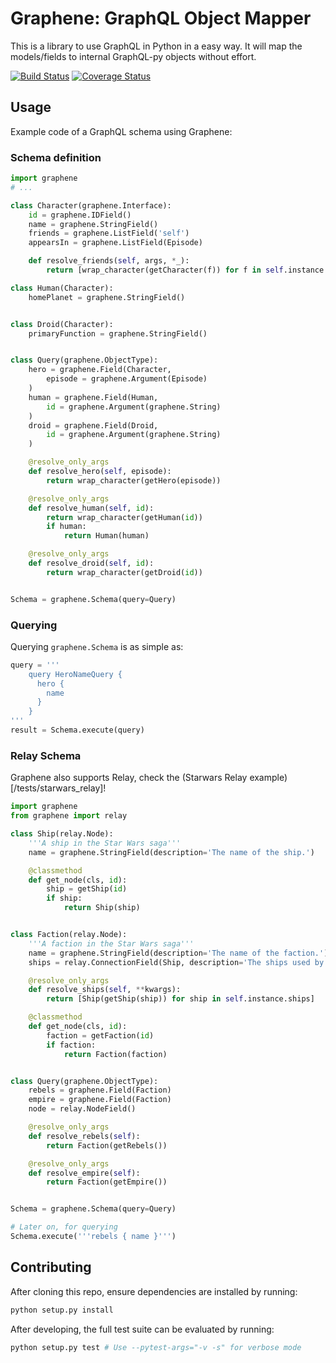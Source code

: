 # Graphene: GraphQL Object Mapper

This is a library to use GraphQL in Python in a easy way.
It will map the models/fields to internal GraphQL-py objects without effort.

[![Build Status](https://travis-ci.org/syrusakbary/graphene.svg?branch=master)](https://travis-ci.org/syrusakbary/graphene)
[![Coverage Status](https://coveralls.io/repos/syrusakbary/graphene/badge.svg?branch=master&service=github)](https://coveralls.io/github/syrusakbary/graphene?branch=master)

## Usage

Example code of a GraphQL schema using Graphene:

### Schema definition

```python
import graphene
# ...

class Character(graphene.Interface):
    id = graphene.IDField()
    name = graphene.StringField()
    friends = graphene.ListField('self')
    appearsIn = graphene.ListField(Episode)

    def resolve_friends(self, args, *_):
        return [wrap_character(getCharacter(f)) for f in self.instance.friends]

class Human(Character):
    homePlanet = graphene.StringField()


class Droid(Character):
    primaryFunction = graphene.StringField()


class Query(graphene.ObjectType):
    hero = graphene.Field(Character,
        episode = graphene.Argument(Episode)
    )
    human = graphene.Field(Human,
        id = graphene.Argument(graphene.String)
    )
    droid = graphene.Field(Droid,
        id = graphene.Argument(graphene.String)
    )

    @resolve_only_args
    def resolve_hero(self, episode):
        return wrap_character(getHero(episode))

    @resolve_only_args
    def resolve_human(self, id):
        return wrap_character(getHuman(id))
        if human:
            return Human(human)

    @resolve_only_args
    def resolve_droid(self, id):
        return wrap_character(getDroid(id))


Schema = graphene.Schema(query=Query)
```

### Querying

Querying `graphene.Schema` is as simple as:

```python
query = '''
    query HeroNameQuery {
      hero {
        name
      }
    }
'''
result = Schema.execute(query)
```

### Relay Schema

Graphene also supports Relay, check the (Starwars Relay example)[/tests/starwars_relay]!

```python
import graphene
from graphene import relay

class Ship(relay.Node):
    '''A ship in the Star Wars saga'''
    name = graphene.StringField(description='The name of the ship.')

    @classmethod
    def get_node(cls, id):
        ship = getShip(id)
        if ship:
            return Ship(ship)


class Faction(relay.Node):
    '''A faction in the Star Wars saga'''
    name = graphene.StringField(description='The name of the faction.')
    ships = relay.ConnectionField(Ship, description='The ships used by the faction.')

    @resolve_only_args
    def resolve_ships(self, **kwargs):
        return [Ship(getShip(ship)) for ship in self.instance.ships]

    @classmethod
    def get_node(cls, id):
        faction = getFaction(id)
        if faction:
            return Faction(faction)


class Query(graphene.ObjectType):
    rebels = graphene.Field(Faction)
    empire = graphene.Field(Faction)
    node = relay.NodeField()

    @resolve_only_args
    def resolve_rebels(self):
        return Faction(getRebels())

    @resolve_only_args
    def resolve_empire(self):
        return Faction(getEmpire())


Schema = graphene.Schema(query=Query)

# Later on, for querying
Schema.execute('''rebels { name }''')

```

## Contributing

After cloning this repo, ensure dependencies are installed by running:

```sh
python setup.py install
```

After developing, the full test suite can be evaluated by running:

```sh
python setup.py test # Use --pytest-args="-v -s" for verbose mode
```
